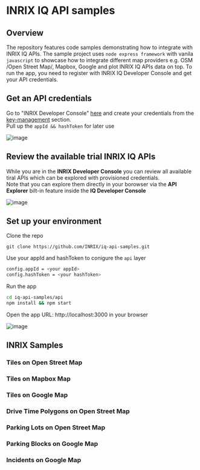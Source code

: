 # INRIX IQ API samples

## Overview

The repository features code samples demonstrating how to integrate with INRIX IQ APIs. The sample project uses `node express framework` with vanila `javascript` to showcase how to integrate different map providers e.g. OSM /Open Street Map/, Mapbox, Google and plot INRIX IQ APIs data on top. To run the app, you need to register with INRIX IQ Developer Console and get your API credentials.

## Get an API credentials

Go to "INRIX Developer Console" [here](https://iq.inrix.com/developer/) and create your credentials from the [key-management](https://iq.inrix.com/developer/key-management) section.  
Pull up the `appId && hashToken` for later use

![image](https://user-images.githubusercontent.com/1092422/124621192-be044e00-de82-11eb-9c69-25def6e7fc17.png)

## Review the available trial INRIX IQ APIs

While you are in the **INRIX Developer Console** you can review all available tiral APIs which can be explored with provisioned credentials.  
Note that you can explore them directly in your borowser via the **API Explorer** bilt-in feature inside the **IQ Developer Console**

![image](https://user-images.githubusercontent.com/1092422/124624795-e3df2200-de85-11eb-8ff6-f6a7b7adc28e.png)

## Set up your environment

Clone the repo

```
git clone https://github.com/INRIX/iq-api-samples.git

```

Use your appId and hashToken to conigure the `api` layer

```sh
config.appId = <your appId>
config.hashToken = <your hashToken>

```

Run the app

```sh
cd iq-api-samples/api
npm install && npm start

```

Open the app URL: http://localhost:3000 in your browser

![image](https://user-images.githubusercontent.com/1092422/124622097-7cc06e00-de83-11eb-9092-686b74253e3d.png)

## INRIX Samples

### Tiles on Open Street Map

### Tiles on Mapbox Map

### Tiles on Google Map

### Drive Time Polygons on Open Street Map

### Parking Lots on Open Street Map

### Parking Blocks on Google Map

### Incidents on Google Map
